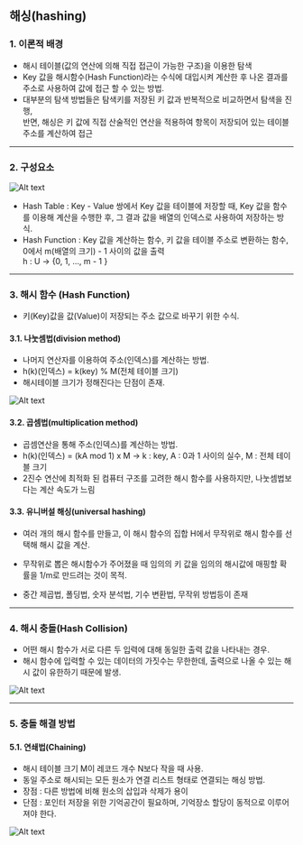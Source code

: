 ## 해싱(hashing)

### 1. 이론적 배경

* 해시 테이블(값의 연산에 의해 직접 접근이 가능한 구조)을 이용한 탐색
* Key 값을 해시함수(Hash Function)라는 수식에 대입시켜 계산한 후 나온 결과를 주소로 사용하여 값에 접근 할 수 있는 방법. 
* 대부분의 탐색 방법들은 탐색키를 저장된 키 값과 반복적으로 비교하면서 탐색을 진행,  
반면, 해싱은 키 값에 직접 산술적인 연산을 적용하여 항목이 저장되어 있는 테이블 주소를 계산하여 접근

------------------------

### 2. 구성요소

![Alt text](/imgs/hashing.JPG)

* Hash Table    : Key - Value 쌍에서 Key 값을 테이블에 저장할 때, Key 값을 함수를 이용해 계산을 수행한 후, 그 결과 값을 배열의 인덱스로 사용하여 저장하는 방식.  
* Hash Function : Key 값을 계산하는 함수, 키 값을 테이블 주소로 변환하는 함수, 0에서 m(배열의 크기) - 1 사이의 값을 출력  
                   h : U -> {0, 1, ..., m - 1 }

---------------------

### 3. 해시 함수 (Hash Function)

* 키(Key)값을 값(Value)이 저장되는 주소 값으로 바꾸기 위한 수식.

#### 3.1. 나눗셈법(division method)

* 나머지 연산자를 이용하여 주소(인덱스)를 계산하는 방법.  
* h(k)(인덱스) = k(key) % M(전체 테이블 크기)  
* 해시테이블 크기가 정해진다는 단점이 존재.

![Alt text](/imgs/division.JPG)

#### 3.2. 곱셈법(multiplication method) 

* 곱셈연산을 통해 주소(인덱스)를 계산하는 방법.  
* h(k)(인덱스) = (kA mod 1) x M  -> k : key, A : 0과 1 사이의 실수, M : 전체 테이블 크기  
* 2진수 연산에 최적화 된 컴퓨터 구조를 고려한 해시 함수를 사용하지만, 나눗셈법보다는 계산 속도가 느림

#### 3.3. 유니버설 해싱(universal hashing)

* 여러 개의 해시 함수를 만들고, 이 해시 함수의 집합 H에서 무작위로 해시 함수를 선택해 해시 값을 계산.  
* 무작위로 뽑은 해시함수가 주어졌을 때 임의의 키 값을 임의의 해시값에 매핑할 확률을 1/m로 만드려는 것이 목적.

* 중간 제곱법, 폴딩법, 숫자 분석법, 기수 변환법, 무작위 방법등이 존재

------------------------

### 4. 해시 충돌(Hash Collision)

* 어떤 해시 함수가 서로 다른 두 입력에 대해 동일한 출력 값을 나타내는 경우.  
* 해시 함수에 입력할 수 있는 데이터의 가짓수는 무한한데, 출력으로 나올 수 있는 해시 값이 유한하기 때문에 발생.

![Alt text](/imgs/search/hashcollision.JPG)

-----------------------------

### 5. 충돌 해결 방법

#### 5.1. 연쇄법(Chaining)

* 해시 테이블 크기 M이 레코드 개수 N보다 작을 때 사용.  
* 동일 주소로 해시되는 모든 원소가 연결 리스트 형태로 연결되는 해싱 방법.  
* 장점 : 다른 방법에 비해 원소의 삽입과 삭제가 용이
* 단점 : 포인터 저장을 위한 기억공간이 필요하며, 기억장소 할당이 동적으로 이루어져야 한다.

![Alt text](/imgs/search/chaining.JPG)